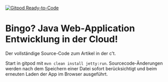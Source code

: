 [![Gitpod Ready-to-Code](https://img.shields.io/badge/Gitpod-Ready--to--Code-blue?logo=gitpod)](https://gitpod.io/#https://github.com/blafoo/bingo) 

# Bingo? Java Web-Application Entwicklung in der Cloud! 

Der vollständige Source-Code zum Artikel in der c't. 

Start in gitpod mit `mvn clean install jetty:run`. Sourcecode-Änderungen werden nach dem Speichern einer Datei sofort berücksichtigt und beim erneuten Laden der App im Browser ausgeführt.

